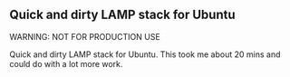Quick and dirty LAMP stack for Ubuntu
-------------------------------------------

WARNING: NOT FOR PRODUCTION USE

Quick and dirty LAMP stack for Ubuntu.  This took me about 20 mins and could do with a lot more work.
